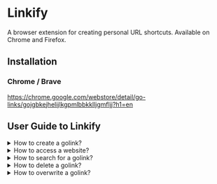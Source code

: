# Linkify
A browser extension for creating personal URL shortcuts. Available on Chrome and Firefox.

## Installation

### Chrome / Brave

https://chrome.google.com/webstore/detail/go-links/gojgbkejhelijlkgpmlbbkklljgmfljj?h1=en

## User Guide to Linkify

<details>
    <summary>How to create a golink?</summary>

1. Go to the website you want to create the shortcut for.
2. Open Linkify.
3. Expand "Add new shortcut"
4. Fill in a name for your shortcut.
5. Click "Save" button.

You will then be able to access the same url using that shortcut. See `How to access a website`for instructions.

![Add shortcut](demo/add_shortcut.gif)
</details>

<details>
    <summary>How to access a website?</summary>

#### Access via shortcut
1. Type `go/<your-shortcut>` in current tab or in a new tab.
2. You will be redirected to the website linked to that shortcut.

![Access via shortcut](demo/via_shortcut.gif)

#### Access via extension popup
1. Open Linkify.
2. Click on the shortcut entry.
3. The website will be opened in a new tab.

![Access via popup](demo/via_popup.gif)
</details>

<details>
    <summary>How to search for a golink?</summary>

1. Open Linkify.
2. Click on the search box.
3. Type in your search query.
4. Your search results will be filtered in ascending order.

![Search example](demo/search.gif)
</details>

<details>
    <summary>How to delete a golink?</summary>

1. Open Linkify.
2. Move your mouse on the entry that you want to delete. The trash icon will appear on hover.
3. Click on the trash icon.
4. Confirm your selection.

![Delete shortcut](demo/delete_shortcut.gif)

</details>

<details>
    <summary>How to overwrite a golink?</summary>

1. Go to the new website for which you want to use the shortcut.
2. Open Linkify.
3. Expand "Add new shortcut".
4. Type in the shortcut you want to overwrite.
5. Click "Overwrite" button.

![Delete shortcut](demo/overwrite.gif)
</details>
